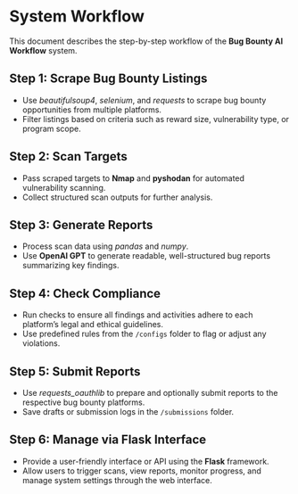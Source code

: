# System Workflow

This document describes the step-by-step workflow of the **Bug Bounty AI Workflow** system.

## Step 1: Scrape Bug Bounty Listings

- Use *beautifulsoup4*, *selenium*, and *requests* to scrape bug bounty opportunities from multiple platforms.
- Filter listings based on criteria such as reward size, vulnerability type, or program scope.

## Step 2: Scan Targets

- Pass scraped targets to **Nmap** and **pyshodan** for automated vulnerability scanning.
- Collect structured scan outputs for further analysis.

## Step 3: Generate Reports

- Process scan data using *pandas* and *numpy*.
- Use **OpenAI GPT** to generate readable, well-structured bug reports summarizing key findings.

## Step 4: Check Compliance

- Run checks to ensure all findings and activities adhere to each platform’s legal and ethical guidelines.
- Use predefined rules from the `/configs` folder to flag or adjust any violations.

## Step 5: Submit Reports

- Use *requests_oauthlib* to prepare and optionally submit reports to the respective bug bounty platforms.
- Save drafts or submission logs in the `/submissions` folder.

## Step 6: Manage via Flask Interface

- Provide a user-friendly interface or API using the **Flask** framework.
- Allow users to trigger scans, view reports, monitor progress, and manage system settings through the web interface.
